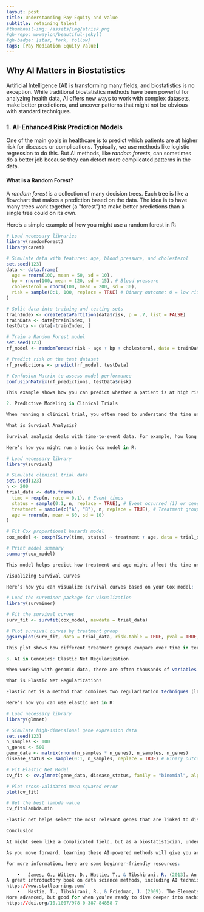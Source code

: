 ```yaml
---
layout: post
title: Understanding Pay Equity and Value
subtitle: retaining talent
#thumbnail-img: /assets/img/atrisk.png
#gh-repo: wwwaylon/beautiful-jekyll
#gh-badge: [star, fork, follow]
tags: [Pay Mediation Equity Value]
---
```


## Why AI Matters in Biostatistics

Artificial Intelligence (AI) is transforming many fields, and biostatistics is no exception. While traditional biostatistics methods have been powerful for analyzing health data, AI offers new ways to work with complex datasets, make better predictions, and uncover patterns that might not be obvious with standard techniques.

### 1. AI-Enhanced Risk Prediction Models

One of the main goals in healthcare is to predict which patients are at higher risk for diseases or complications. Typically, we use methods like logistic regression to do this. But AI methods, like *random forests*, can sometimes do a better job because they can detect more complicated patterns in the data.

#### What is a Random Forest?

A *random forest* is a collection of many decision trees. Each tree is like a flowchart that makes a prediction based on the data. The idea is to have many trees work together (a "forest") to make better predictions than a single tree could on its own.

Here’s a simple example of how you might use a random forest in R:

```r
# Load necessary libraries 
library(randomForest) 
library(caret) 

# Simulate data with features: age, blood pressure, and cholesterol 
set.seed(123) 
data <- data.frame(
  age = rnorm(100, mean = 50, sd = 10), 
  bp = rnorm(100, mean = 120, sd = 15), # Blood pressure 
  cholesterol = rnorm(100, mean = 200, sd = 30), 
  risk = sample(0:1, 100, replace = TRUE) # Binary outcome: 0 = low risk, 1 = high risk
) 

# Split data into training and testing sets 
trainIndex <- createDataPartition(data$risk, p = .7, list = FALSE) 
trainData <- data[trainIndex, ] 
testData <- data[-trainIndex, ] 

# Train a Random Forest model 
set.seed(123) 
rf_model <- randomForest(risk ~ age + bp + cholesterol, data = trainData, ntree = 100) 

# Predict risk on the test dataset 
rf_predictions <- predict(rf_model, testData) 

# Confusion Matrix to assess model performance 
confusionMatrix(rf_predictions, testData$risk) 

This example shows how you can predict whether a patient is at high risk for a disease based on age, blood pressure, and cholesterol levels. The random forest model helps by capturing more complex relationships in the data than standard models might.

2. Predictive Modeling in Clinical Trials

When running a clinical trial, you often need to understand the time until a specific event happens, like disease progression or death. A common tool for this is survival analysis. Traditional methods like the Cox proportional hazards model are used, but AI can help identify patterns that these methods might miss.

What is Survival Analysis?

Survival analysis deals with time-to-event data. For example, how long it takes for a patient to respond to a treatment. The Cox model is a popular method for this, but there are AI-based methods that can make these predictions more accurate by modeling complex data patterns.

Here’s how you might run a basic Cox model in R:

# Load necessary library 
library(survival) 

# Simulate clinical trial data 
set.seed(123) 
n <- 200 
trial_data <- data.frame(
  time = rexp(n, rate = 0.1), # Event times 
  status = sample(0:1, n, replace = TRUE), # Event occurred (1) or censored (0) 
  treatment = sample(c("A", "B"), n, replace = TRUE), # Treatment group 
  age = rnorm(n, mean = 60, sd = 10)
) 

# Fit Cox proportional hazards model 
cox_model <- coxph(Surv(time, status) ~ treatment + age, data = trial_data) 

# Print model summary 
summary(cox_model) 

This model helps predict how treatment and age might affect the time until a specific event (e.g., disease progression). Adding AI to this kind of analysis can help improve predictions by modeling more complex relationships between variables.

Visualizing Survival Curves

Here’s how you can visualize survival curves based on your Cox model:

# Load the survminer package for visualization 
library(survminer) 

# Fit the survival curves 
surv_fit <- survfit(cox_model, newdata = trial_data) 

# Plot survival curves by treatment group 
ggsurvplot(surv_fit, data = trial_data, risk.table = TRUE, pval = TRUE, conf.int = TRUE, ggtheme = theme_minimal(), title = "Survival Curves by Treatment Group") 

This plot shows how different treatment groups compare over time in terms of event occurrence, such as how quickly patients progress in a disease. AI methods can enhance this analysis by adding more flexibility to the models.

3. AI in Genomics: Elastic Net Regularization

When working with genomic data, there are often thousands of variables (like genes) and only a small number of samples. Regular statistical methods can struggle with this kind of “high-dimensional” data. This is where AI techniques, like elastic net regularization, can help by preventing overfitting and improving model accuracy.

What is Elastic Net Regularization?

Elastic net is a method that combines two regularization techniques (lasso and ridge) to improve model performance when dealing with lots of predictors. It’s especially useful in genomics, where we have many variables and need to select the most important ones for predicting outcomes like disease status.

Here’s how you can use elastic net in R:

# Load necessary library 
library(glmnet) 

# Simulate high-dimensional gene expression data 
set.seed(123) 
n_samples <- 100 
n_genes <- 500 
gene_data <- matrix(rnorm(n_samples * n_genes), n_samples, n_genes) 
disease_status <- sample(0:1, n_samples, replace = TRUE) # Binary outcome 

# Fit Elastic Net Model 
cv_fit <- cv.glmnet(gene_data, disease_status, family = "binomial", alpha = 0.5) 

# Plot cross-validated mean squared error 
plot(cv_fit) 

# Get the best lambda value 
cv_fit$lambda.min 

Elastic net helps select the most relevant genes that are linked to disease status while avoiding overfitting. This is critical when working with large datasets like those found in genomic studies.

Conclusion

AI might seem like a complicated field, but as a biostatistician, understanding its basic applications can greatly enhance your analysis toolkit. Techniques like random forests, survival analysis, and elastic net regularization can help you make better predictions and handle more complex data.

As you move forward, learning these AI-powered methods will give you an edge in analyzing health data, whether you’re working on clinical trials, genomics, or risk prediction. Don’t hesitate to explore AI—it’s becoming an essential part of modern biostatistics, and mastering these tools will set you up for success in the future.

For more information, here are some beginner-friendly resources:

	•	James, G., Witten, D., Hastie, T., & Tibshirani, R. (2013). An Introduction to Statistical Learning with Applications in R. Springer.
A great introductory book on data science methods, including AI techniques, with examples in R.
https://www.statlearning.com/
	•	Hastie, T., Tibshirani, R., & Friedman, J. (2009). The Elements of Statistical Learning: Data Mining, Inference, and Prediction (2nd ed.). Springer.
More advanced, but good for when you’re ready to dive deeper into machine learning methods.
https://doi.org/10.1007/978-0-387-84858-7



